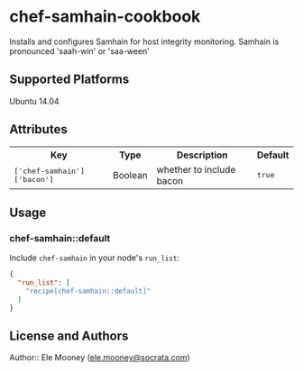# chef-samhain-cookbook
Installs and configures Samhain for host integrity monitoring. 
Samhain is pronounced 'saah-win' or 'saa-ween'

## Supported Platforms

Ubuntu 14.04

## Attributes

<table>
  <tr>
    <th>Key</th>
    <th>Type</th>
    <th>Description</th>
    <th>Default</th>
  </tr>
  <tr>
    <td><tt>['chef-samhain']['bacon']</tt></td>
    <td>Boolean</td>
    <td>whether to include bacon</td>
    <td><tt>true</tt></td>
  </tr>
</table>

## Usage

### chef-samhain::default

Include `chef-samhain` in your node's `run_list`:

```json
{
  "run_list": [
    "recipe[chef-samhain::default]"
  ]
}
```

## License and Authors

Author:: Ele Mooney (<ele.mooney@socrata.com>)
